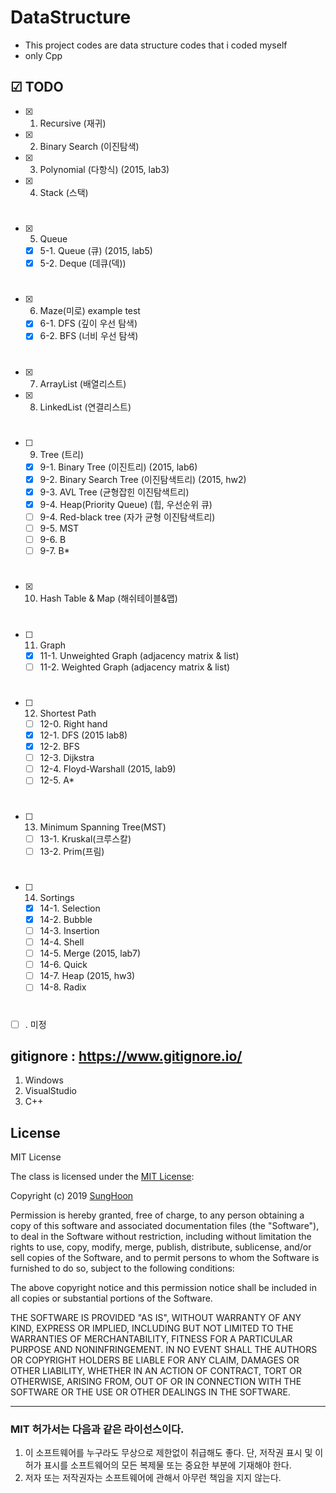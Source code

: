 # DataStructure
- This project codes are data structure codes that i coded myself
- only Cpp

## ☑ TODO
- [x] 1. Recursive (재귀)
- [x] 2. Binary Search (이진탐색)
- [x] 3. Polynomial (다항식) (2015, lab3)
- [x] 4. Stack (스택)
#
- [x] 5. Queue
  - [x] 5-1. Queue (큐) (2015, lab5)
  - [x] 5-2. Deque (데큐(덱))
#
- [x] 6. Maze(미로) example test
  - [x] 6-1. DFS (깊이 우선 탐색)
  - [x] 6-2. BFS (너비 우선 탐색)
#
- [x] 7. ArrayList (배열리스트)
- [x] 8. LinkedList (연결리스트)
#
- [ ] 9. Tree (트리)
  - [x] 9-1. Binary Tree (이진트리) (2015, lab6)
  - [x] 9-2. Binary Search Tree (이진탐색트리) (2015, hw2)
  - [x] 9-3. AVL Tree (균형잡힌 이진탐색트리)
  - [x] 9-4. Heap(Priority Queue) (힙, 우선순위 큐)
  - [ ] 9-4. Red-black tree (자가 균형 이진탐색트리)
  - [ ] 9-5. MST
  - [ ] 9-6. B
  - [ ] 9-7. B*
#
- [x] 10. Hash Table & Map (해쉬테이블&맵)
#
- [ ] 11. Graph
  - [x] 11-1. Unweighted Graph (adjacency matrix & list)
  - [ ] 11-2. Weighted Graph (adjacency matrix & list)
#
- [ ] 12. Shortest Path
  - [ ] 12-0. Right hand
  - [x] 12-1. DFS (2015 lab8)
  - [x] 12-2. BFS
  - [ ] 12-3. Dijkstra
  - [ ] 12-4. Floyd-Warshall (2015, lab9)
  - [ ] 12-5. A*
#
- [ ] 13. Minimum Spanning Tree(MST)
  - [ ] 13-1. Kruskal(크루스칼)
  - [ ] 13-2. Prim(프림)
#
- [ ] 14. Sortings
  - [x] 14-1. Selection
  - [x] 14-2. Bubble
  - [ ] 14-3. Insertion
  - [ ] 14-4. Shell
  - [ ] 14-5. Merge (2015, lab7)
  - [ ] 14-6. Quick
  - [ ] 14-7. Heap (2015, hw3)
  - [ ] 14-8. Radix
#
- [ ] . 미정



## gitignore : https://www.gitignore.io/
1. Windows
2. VisualStudio
3. C++

## License

MIT License

The class is licensed under the [MIT License](http://opensource.org/licenses/MIT):

Copyright (c) 2019 [SungHoon](https://github.com/610ksh)

Permission is hereby granted, free of charge, to any person obtaining a copy
of this software and associated documentation files (the "Software"), to deal
in the Software without restriction, including without limitation the rights
to use, copy, modify, merge, publish, distribute, sublicense, and/or sell
copies of the Software, and to permit persons to whom the Software is
furnished to do so, subject to the following conditions:

The above copyright notice and this permission notice shall be included in all
copies or substantial portions of the Software.

THE SOFTWARE IS PROVIDED "AS IS", WITHOUT WARRANTY OF ANY KIND, EXPRESS OR
IMPLIED, INCLUDING BUT NOT LIMITED TO THE WARRANTIES OF MERCHANTABILITY,
FITNESS FOR A PARTICULAR PURPOSE AND NONINFRINGEMENT. IN NO EVENT SHALL THE
AUTHORS OR COPYRIGHT HOLDERS BE LIABLE FOR ANY CLAIM, DAMAGES OR OTHER
LIABILITY, WHETHER IN AN ACTION OF CONTRACT, TORT OR OTHERWISE, ARISING FROM,
OUT OF OR IN CONNECTION WITH THE SOFTWARE OR THE USE OR OTHER DEALINGS IN THE
SOFTWARE.

---
### MIT 허가서는 다음과 같은 라이선스이다.
1. 이 소프트웨어를 누구라도 무상으로 제한없이 취급해도 좋다. 단, 저작권 표시 및 이 허가 표시를 소프트웨어의 모든 복제물 또는 중요한 부분에 기재해야 한다.
2. 저자 또는 저작권자는 소프트웨어에 관해서 아무런 책임을 지지 않는다.
